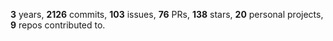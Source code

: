 **3** years, **2126** commits, **103** issues, **76** PRs, **138** stars, **20** personal projects, **9** repos contributed to.

